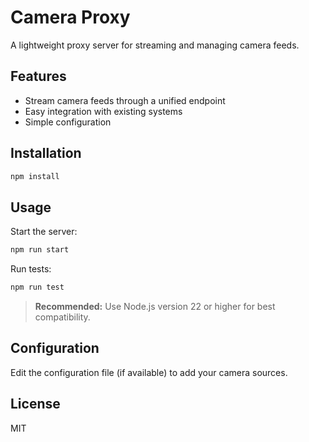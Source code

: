 # Camera Proxy

A lightweight proxy server for streaming and managing camera feeds.

## Features

- Stream camera feeds through a unified endpoint
- Easy integration with existing systems
- Simple configuration

## Installation

```bash
npm install
```

## Usage

Start the server:

```bash
npm run start
```

Run tests:

```bash
npm run test
```

> **Recommended:** Use Node.js version 22 or higher for best compatibility.

## Configuration

Edit the configuration file (if available) to add your camera sources.

## License

MIT